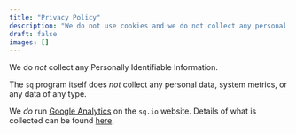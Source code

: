 ```yaml
---
title: "Privacy Policy"
description: "We do not use cookies and we do not collect any personal data."
draft: false
images: []
---
```


We do *not* collect any Personally Identifiable Information.

The `sq` program itself does *not* collect any personal data, system metrics, or any data of any type.

We *do* run [Google Analytics](https://analytics.google.com/analytics/web/#/p264319463/reports/intelligenthome)
on the `sq.io` website. Details of what is collected can be found [here](https://support.google.com/analytics/answer/11593727?hl=en).
